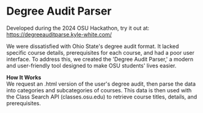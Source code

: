 # Degree Audit Parser
Developed during the 2024 OSU Hackathon, try it out at: https://degreeauditparse.kyle-white.com/

We were dissatisfied with Ohio State's degree audit format. It lacked specific course details, prerequisites for each course, and had a poor user interface. To address this, we created the 'Degree Audit Parser,' a modern and user-friendly tool designed to make OSU students' lives easier.

<div><strong>How It Works</strong></div>
We request an .html version of the user's degree audit, then parse the data into categories and subcategories of courses. This data is then used with the Class Search API (classes.osu.edu) to retrieve course titles, details, and prerequisites.


